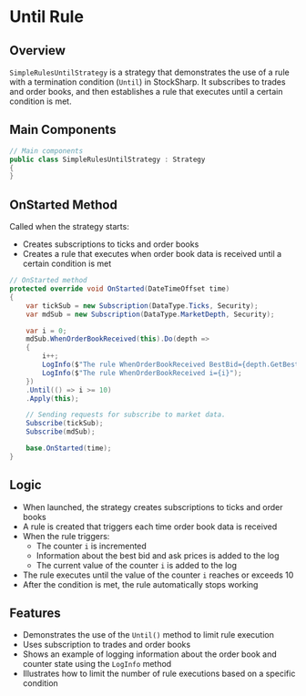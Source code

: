 # Until Rule

## Overview

`SimpleRulesUntilStrategy` is a strategy that demonstrates the use of a rule with a termination condition (`Until`) in StockSharp. It subscribes to trades and order books, and then establishes a rule that executes until a certain condition is met.

## Main Components

```cs
// Main components
public class SimpleRulesUntilStrategy : Strategy
{
}
```

## OnStarted Method

Called when the strategy starts:

- Creates subscriptions to ticks and order books
- Creates a rule that executes when order book data is received until a certain condition is met

```cs
// OnStarted method
protected override void OnStarted(DateTimeOffset time)
{
	var tickSub = new Subscription(DataType.Ticks, Security);
	var mdSub = new Subscription(DataType.MarketDepth, Security);

	var i = 0;
	mdSub.WhenOrderBookReceived(this).Do(depth =>
	{
		i++;
		LogInfo($"The rule WhenOrderBookReceived BestBid={depth.GetBestBid()}, BestAsk={depth.GetBestAsk()}");
		LogInfo($"The rule WhenOrderBookReceived i={i}");
	})
	.Until(() => i >= 10)
	.Apply(this);

	// Sending requests for subscribe to market data.
	Subscribe(tickSub);
	Subscribe(mdSub);

	base.OnStarted(time);
}
```

## Logic

- When launched, the strategy creates subscriptions to ticks and order books
- A rule is created that triggers each time order book data is received
- When the rule triggers:
  - The counter `i` is incremented
  - Information about the best bid and ask prices is added to the log
  - The current value of the counter `i` is added to the log
- The rule executes until the value of the counter `i` reaches or exceeds 10
- After the condition is met, the rule automatically stops working

## Features

- Demonstrates the use of the `Until()` method to limit rule execution
- Uses subscription to trades and order books
- Shows an example of logging information about the order book and counter state using the `LogInfo` method
- Illustrates how to limit the number of rule executions based on a specific condition